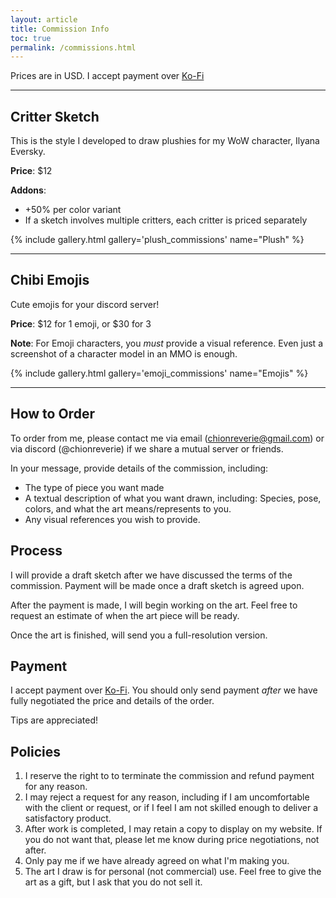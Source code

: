 ```yaml
---
layout: article
title: Commission Info
toc: true
permalink: /commissions.html
---
```


Prices are in USD. I accept payment over [Ko-Fi](https://ko-fi.com/U7U81HPC7S)

---

## Critter Sketch

This is the style I developed to draw plushies for my WoW character, Ilyana Eversky. 

**Price**: $12

**Addons**:
* +50% per color variant
* If a sketch involves multiple critters, each critter is priced separately

{% include gallery.html gallery='plush_commissions' name="Plush" %}

---

## Chibi Emojis

Cute emojis for your discord server!

**Price**: $12 for 1 emoji, or $30 for 3

**Note**: For Emoji characters, you *must* provide a visual reference. Even just a screenshot of a character model in an MMO is enough.

{% include gallery.html gallery='emoji_commissions' name="Emojis" %}

---

<!-- <div class="list_list">
<div class="list_list_entry" markdown="1">
<h4 class="list_heading">I will draw</h4>
* Plushies
* Critters with silly proportions
* Chibi Emojis
</div>

<div class="list_list_entry" markdown="1">
<h4 class="list_heading">I will not draw</h4>
* Gore
* Characters with realistic proportions
</div>
</div> -->

## How to Order
To order from me, please contact me via email ([chionreverie@gmail.com](mailto:chionreverie@gmail.com)) or via discord (@chionreverie) if we share a mutual server or friends.

In your message, provide details of the commission, including:
  * The type of piece you want made
  * A textual description of what you want drawn, including: Species, pose, colors, and what the art means/represents to you.
  * Any visual references you wish to provide.

## Process

I will provide a draft sketch after we have discussed the terms of the commission. Payment will be made once a draft sketch is agreed upon.

After the payment is made, I will begin working on the art. Feel free to request an estimate of when the art piece will be ready. 

Once the art is finished, will send you a full-resolution version.

## Payment

I accept payment over [Ko-Fi](https://ko-fi.com/U7U81HPC7S). You should only send payment *after* we have fully negotiated the price and details of the order.

<script type='text/javascript' src='https://storage.ko-fi.com/cdn/widget/Widget_2.js'></script>
<script type='text/javascript'>kofiwidget2.init('Support me on Ko-fi', 'var(--sidebar-link-color-active)', 'U7U81HPC7S');kofiwidget2.draw();</script> 

Tips are appreciated!

## Policies
1. I reserve the right to to terminate the commission and refund payment for any reason. 
2. I may reject a request for any reason, including if I am uncomfortable with the client or request, or if I feel I am not skilled enough to deliver a satisfactory product.
3. After work is completed, I may retain a copy to display on my website. If you do not want that, please let me know during price negotiations, not after. 
4. Only pay me if we have already agreed on what I'm making you. 
5. The art I draw is for personal (not commercial) use. Feel free to give the art as a gift, but I ask that you do not sell it. 
